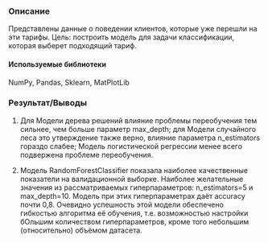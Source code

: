 ### Описание
Представлены данные о поведении клиентов, которые уже перешли на эти тарифы. Цель: построить модель для задачи классификации, которая выберет подходящий тариф.

#### Используемые библиотеки
NumPy, Pandas, Sklearn, MatPlotLib

### Результат/Выводы
1) Для Модели дерева решений влияние проблемы переобучения тем сильнее, чем больше параметр max_depth; для Модели случайного леса это утверждение также верно, влияние параметра n_estimators гораздо слабее; Модель логистической регрессии менее всего подвержена проблеме переобучения.

2) Модель RandomForestClassifier показала наиболее качественные показатели на валидационной выборке. Наиболее желательные значения из рассматриваемых гиперпараметров: n_estimators=5 и max_depth=10. Модель при этих гиперпараметрах даёт accuracy почти 0,8. Очевидно успешность этой модели обеспечено гибкостью алгоритма её обучения, т.е. возможностью настройки бОльшим количеством гиперпараметров, кроме того небольшим (относительно) объёмом датасета.
